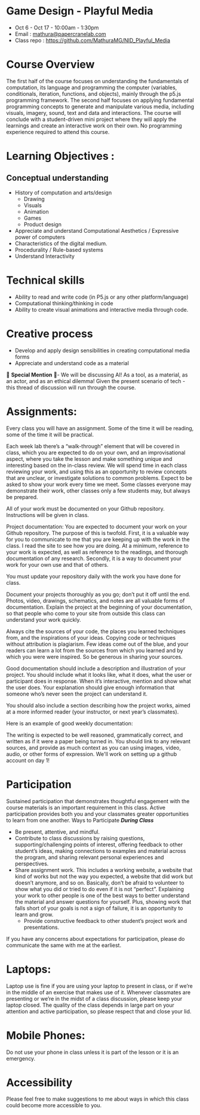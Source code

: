 # Game Design - Playful Media
* Oct 6 - Oct 17 - 10:00am - 1:30pm
* Email : mathura@papercranelab.com
* Class repo : https://github.com/MathuraMG/NID_Playful_Media

# Course Overview
The first half of the course focuses on understanding the fundamentals of computation, its language and programming the computer (variables, conditionals, iteration, functions, and objects), mainly through the p5.js programming framework.
The second half focuses on applying fundamental programming concepts to generate and manipulate various media, including visuals, imagery, sound, text and data and interactions.
The course will conclude with a student-driven mini project where they will apply the learnings and create an interactive work on their own.
No programming experience required to attend this course.

# Learning Objectives :
## Conceptual understanding
* History of computation and arts/design
  * Drawing
  * Visuals
  * Animation
  * Games 
  * Product design
* Appreciate and understand Computational Aesthetics / Expressive power of computers
* Characteristics of the digital medium.
* Procedurality / Rule-based systems
* Understand Interactivity

# Technical skills
* Ability to read and write code (in P5.js or any other platform/language)
* Computational thinking/thinking in code
* Ability to create visual animations and interactive media through code.

# Creative process
* Develop and apply design sensibilities in creating computational media forms 
* Appreciate and understand code as a material

🎉 **Special Mention** 🎉- We will be discussing AI! As a tool, as a material, as an actor, and as an ethical dilemma! Given the present scenario of tech - this thread of discussion will run through the course.


# Assignments:
Every class you will have an assignment. Some of the time it will be reading, some of the time it will be practical.

Each week lab there’s a “walk-through” element that will be covered in class, which you are expected to do on your own, and an improvisational aspect, where you take the lesson and make something unique and interesting based on the in-class review. We will spend time in each class reviewing your work, and using this as an opportunity to review concepts that are unclear, or investigate solutions to common problems. Expect to be asked to show your work every time we meet. Some classes everyone may demonstrate their work, other classes only a few students may, but always be prepared.

All of your work must be documented on your Github repository. Instructions will be given in class.

Project documentation: You are expected to document your work on your Github repository. The purpose of this is twofold. First, it is a valuable way for you to communicate to me that you are keeping up with the work in the class. I read the site to see how you are doing. At a minimum, reference to your work is expected, as well as reference to the readings, and thorough documentation of any research. Secondly, it is a way to document your work for your own use and that of others.

You must update your repository daily with the work you have done for class.

Document your projects thoroughly as you go; don’t put it off until the end. Photos, video, drawings, schematics, and notes are all valuable forms of documentation. Explain the project at the beginning of your documentation, so that people who come to your site from outside this class can understand your work quickly.

Always cite the sources of your code, the places you learned techniques from, and the inspirations of your ideas. Copying code or techniques without attribution is plagiarism. Few ideas come out of the blue, and your readers can learn a lot from the sources from which you learned and by which you were were inspired. So be generous in sharing your sources.

Good documentation should include a description and illustration of your project. You should include what it looks like, what it does, what the user or participant does in response. When it’s interactive, mention and show what the user does. Your explanation should give enough information that someone who’s never seen the project can understand it.

You should also include a section describing how the project works, aimed at a more informed reader (your instructor, or next year’s classmates). 

Here is an example of good weekly documentation:


The writing is expected to be well reasoned, grammatically correct, and written as if it were a paper being turned in. You should link to any relevant sources, and provide as much context as you can using images, video, audio, or other forms of expression. 
We'll work on setting up a github account on day 1!

# Participation
Sustained participation that demonstrates thoughtful engagement with the course materials is an important requirement in this class.
Active participation provides both you and your classmates greater opportunities to learn from one another.
Ways to Participate ***During Class***
  * Be present, attentive, and mindful.
  * Contribute to class discussions by raising questions, supporting/challenging points of interest, offering feedback to other student’s ideas, making connections to examples and material across the program, and sharing relevant personal experiences and perspectives.
  * Share assignment work. This includes a working website, a website that kind of works but not the way you expected, a website that did work but doesn’t anymore, and so on. Basically, don’t be afraid to volunteer to show what you did or tried to do even if it is not “perfect”. Explaining your work to other people is one of the best ways to better understand the material and answer questions for yourself. Plus, showing work that falls short of your goals is not a sign of failure, it is an opportunity to learn and grow.
    - Provide constructive feedback to other student’s project work and presentations.

If you have any concerns about expectations for participation, please do communicate the same with me at the earliest.

# Laptops:
Laptop use is fine if you are using your laptop to present in class, or if we’re in the middle of an exercise that makes use of it. Whenever classmates are presenting or we’re in the midst of a class discussion, please keep your laptop closed. The quality of the class depends in large part on your attention and active participation, so please respect that and close your lid.

# Mobile Phones:
Do not use your phone in class unless it is part of the lesson or it is an emergency.

# Accessibility
Please feel free to make suggestions to me about ways in which this class could become more accessible to you.